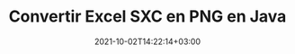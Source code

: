 ---
############################# Static ############################
layout: "autogen-gist"
date: 2021-10-02T14:22:14+03:00
draft: false
path: "fr/total/java/conversion/sxc-to-png/"
other_out_formats: "PDF DOC DOCX DOCM DOT DOTX DOTM TXT RTF HTML HTM MHTML MHT XLS XLSX XLSM XLSB XLT XLTX XLTM XLAM CSV TSV DIF SXC FODS PPT PPTX PPS PPSX PPSM POT POTX PPTM POTM ODT OTT OTP ODP ODS EMZ WMZ SVG SVGZ XPS TEX DCM WMF EMF BMP PNG GIF JPEG TIFF ICO WEBP JP2 TGA PSB PSD EPUB MD XML JSON DICOM FODP JPG"
ad_headline: "Conversion Java SXC en PNG"
ad_description: "API de conversion de documents SXC vers PNG pour Java | Plus de 100 formats de fichiers pris en charge"

############################# Head ############################
head_title: "Convertir SXC en PNG via les API de conversion de feuille de calcul Java"
head_description: "Bibliothèque de conversion de documents Java 100 % native pour convertir la feuille de calcul Excel SXC en PNG et plus de 100 autres formats de fichiers d'images et de documents dans les applications Java."

############################# Header ############################
title: "Convertir Excel SXC en PNG en Java"
description: "Utilisation de la bibliothèque de conversion de documents Excel native - convertissez SXC en PNG et plus de 100 autres formats de fichiers dans tout type d'applications basées sur Java avec la plus grande précision. Travaillez avec un ensemble avancé de fonctionnalités de conversion de documents pour rester aux commandes et personnaliser l'apparence des documents convertis selon vos préférences. Convertissez par programme tous les formats de feuilles de calcul Excel populaires vers et depuis des documents Word, des présentations PowerPoint, des formats de fichier PDF, Photoshop, eBook, Web et image sans utiliser d'API ou de logiciel externe. En travaillant avec l'API de conversion Java Excel, convertissez facilement l'intégralité du document en une seule fois ou choisissez des pages spécifiques du document source en fonction des plages de pages sélectives ou des différents numéros de page pour convertir facilement vers un format de document pris en charge."

############################# SubMenu ############################
submenu:
    enable: false

############################# Content ############################
content:
    enable: true
    block:
    - title_left: "Comment convertir SXC en PNG en Java"
      content_left: |
          Effectuez la conversion de fichiers SXC en PNG en Java en trois étapes simples. Affichez le document converti tel qu'il est ou affichez-le au format HTML sans aucune dépendance à un logiciel externe.

          -   Créez une nouvelle instance de la classe **Converter** et chargez le fichier SXC
          -   Définissez **ConvertOptions** pour le type de document PNG
          -   Appelez la méthode **Convert** de l'instance de classe **Converter** pour la conversion en PNG
          -   Définir les options du visualiseur HTML
          -   Créez un objet **Viewer** pour afficher le PNG converti au format HTML
          
      title_right: "Téléchargements et instructions d'installation"
      content_right: |
          Vous avez besoin des espaces de noms `GroupDocs.Conversion` et `GroupDocs.Viewer` pour convertir entre plus de 100 documents et formats de fichiers image tels que PDF, Microsoft Word, Excel, PowerPoint, Project, Visio, Outlook, HTML et diagrammes. Découvrez d'autres [API Java pour les documents Office](https://products.conholdate.com/total/java/) proposés par Conholdate.Total.
          
          Obtenez les fichiers d'assemblage respectifs à partir des [téléchargements](https://downloads.conholdate.com/total/java) ou récupérez l'ensemble du package à partir de [Maven](https://repository.conholdate.com/webapp/#/artifacts/browse/tree/General/repo) pour ajouter `Conholdate.Total` directement dans votre espace de travail.
          
      gisthash: "675fd7fb45acf595fd9f872593eb2899"
      gistfile: "excel-worksheet-to-pdf-conversion.java"
          
    - title_left: "Convertir SXC protégé par mot de passe en PNG"
      content_left: |
          Chargez et convertissez avec précision des documents protégés par un mot de passe dans vos applications basées sur Java. L'API de conversion de format de fichier prend également en charge le rendu de documents distants à partir de différentes sources, notamment S3, Blob, FTP, Stream, URL ou un disque local.

          -   Créer une nouvelle instance de la classe **Converter** et transmettre le chemin du document source
          -   Instanciez la classe **ConvertOptions** appropriée, par ex. (PdfConvertOptions, WordProcessingConvertOptions, SpreadsheetConvertOptions, etc.)
          -   Appelez la méthode **Convert** de l'instance de classe **Converter** et transmettez le nom de fichier du document converti
        
      title_right: "Extraction d'informations sur les documents sources"
      content_right: |
          La fonction d'extraction d'informations sur les documents permet non seulement d'obtenir les informations de base sur le fichier du document source, mais elle prend également en charge l'extraction de certaines informations précieuses spécifiques au format de fichier, telles que les dates de début et de fin du projet d'un fichier Microsoft Project, toute restriction d'impression sur un document PDF, liste des dossiers contenus dans un fichier de données Outlook, etc.

          Convertissez les formats de fichiers de documents populaires sur différents systèmes d'exploitation tels que Windows, Linux ou macOS tout en utilisant des environnements de développement tels que NetBeans, IntelliJ IDEA et Eclipse.
          
      gisthash: "35e23082b8fa43502d6784c38947eef1"
      gistfile: "password-protected-word-document-to-pdf-conversion.java"

    - title_left: "Ajouter un filigrane à Excel et convertir en PDF"
      content_left: |
          L'API de conversion de documents Java vous permet de convertir avec précision des documents de feuille de calcul Excel exactement comme le fichier d'origine et d'appliquer un filigrane de texte aux pages de document converties. Utilisez les options de filigrane telles que la police, la couleur, la largeur, la hauteur, l'arrière-plan et l'angle de rotation tout en ajoutant le texte en filigrane au document Excel et en le convertissant en fichier PDF.

          -   Créez une nouvelle instance de la classe **Converter** et chargez le document d'entrée
          -   Instanciez la classe **ConvertOptions** appropriée, par ex. (PdfConvertOptions, WordProcessingConvertOptions, SpreadsheetConvertOptions, etc.)
          -   Définir la propriété **Watermark** de l'instance **ConvertOptions**
          -   Spécifiez les propriétés du filigrane (couleur, largeur, texte, hauteur, etc.)
          -   Appelez la méthode **Convert** de l'instance de classe **Converter** pour la conversion en PDF
        
      title_right: "Mise en cache des résultats des documents convertis"
      content_right: |
          Dans certains cas, la taille du document converti est plus grande et la conversion prend du temps. La bibliothèque de conversion de documents offre la fonction de mise en cache pour gérer efficacement de telles situations et accélérer le processus de conversion répétitif. Activez l'interface ICache pour qu'elle fonctionne avec l'implémentation du cache personnalisé à l'aide du point d'extension et contrôlez la conversion du cache, comme vous le souhaitez.

          Le résultat de la conversion est enregistré sur le lecteur local par défaut, mais tout type de stockage de cache peut être pris en charge en implémentant les interfaces appropriées telles qu'Amazon S3, Dropbox, Google Drive, Windows Azure, Reddis ou tout autre.
          
      gisthash: "6999e55b491eea2906d7fefe2e636e33"
      gistfile: "add-watermark-to-excel-worksheet-and-convert-to-pdf.java"
############################# About Formats ############################
about_formats:
    enable: false
############################# More Formats ############################
more_formats:
    enable: true
    auto: false
    other_out_formats: PDF DOC DOCX DOCM DOT DOTX DOTM TXT RTF HTML HTM MHTML MHT XLS XLSX XLSM XLSB XLT XLTX XLTM XLAM CSV TSV DIF SXC FODS PPT PPTX PPS PPSX PPSM POT POTX PPTM POTM ODT OTT OTP ODP ODS EMZ WMZ SVG SVGZ XPS TEX DCM WMF EMF BMP PNG GIF JPEG TIFF ICO WEBP JP2 TGA PSB PSD EPUB MD XML JSON DICOM FODP JPG
############################# Back to top ###############################
back_to_top:
  enable: true
---